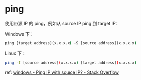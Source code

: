 # ping

使用带源 IP 的 ping，例如从 source IP ping 到 target IP:

Windows 下：

```cmd
ping [target address](x.x.x.x) -S [source address](x.x.x.x)
```

Linux 下：

```bash
ping -I [source address](x.x.x.x) [target address](x.x.x.x)
```

ref: [windows - Ping IP with source IP? - Stack Overflow](https://stackoverflow.com/a/51000444)
